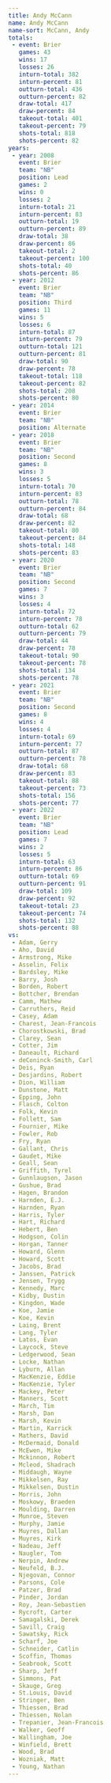 ```yaml
---
title: Andy McCann
name: Andy McCann
name-sort: McCann, Andy
totals:
 - event: Brier
   games: 43
   wins: 17
   losses: 26
   inturn-total: 382
   inturn-percent: 81
   outturn-total: 436
   outturn-percent: 82
   draw-total: 417
   draw-percent: 84
   takeout-total: 401
   takeout-percent: 79
   shots-total: 818
   shots-percent: 82
years:
 - year: 2008
   event: Brier
   team: "NB"
   position: Lead
   games: 2
   wins: 0
   losses: 2
   inturn-total: 21
   inturn-percent: 83
   outturn-total: 19
   outturn-percent: 89
   draw-total: 38
   draw-percent: 86
   takeout-total: 2
   takeout-percent: 100
   shots-total: 40
   shots-percent: 86
 - year: 2012
   event: Brier
   team: "NB"
   position: Third
   games: 11
   wins: 5
   losses: 6
   inturn-total: 87
   inturn-percent: 79
   outturn-total: 121
   outturn-percent: 81
   draw-total: 90
   draw-percent: 78
   takeout-total: 118
   takeout-percent: 82
   shots-total: 208
   shots-percent: 80
 - year: 2014
   event: Brier
   team: "NB"
   position: Alternate
 - year: 2018
   event: Brier
   team: "NB"
   position: Second
   games: 8
   wins: 3
   losses: 5
   inturn-total: 70
   inturn-percent: 83
   outturn-total: 78
   outturn-percent: 84
   draw-total: 68
   draw-percent: 82
   takeout-total: 80
   takeout-percent: 84
   shots-total: 148
   shots-percent: 83
 - year: 2020
   event: Brier
   team: "NB"
   position: Second
   games: 7
   wins: 3
   losses: 4
   inturn-total: 72
   inturn-percent: 78
   outturn-total: 62
   outturn-percent: 79
   draw-total: 44
   draw-percent: 78
   takeout-total: 90
   takeout-percent: 78
   shots-total: 134
   shots-percent: 78
 - year: 2021
   event: Brier
   team: "NB"
   position: Second
   games: 8
   wins: 4
   losses: 4
   inturn-total: 69
   inturn-percent: 77
   outturn-total: 87
   outturn-percent: 78
   draw-total: 68
   draw-percent: 83
   takeout-total: 88
   takeout-percent: 73
   shots-total: 156
   shots-percent: 77
 - year: 2022
   event: Brier
   team: "NB"
   position: Lead
   games: 7
   wins: 2
   losses: 5
   inturn-total: 63
   inturn-percent: 86
   outturn-total: 69
   outturn-percent: 91
   draw-total: 109
   draw-percent: 92
   takeout-total: 23
   takeout-percent: 74
   shots-total: 132
   shots-percent: 88
vs:
 - Adam, Gerry
 - Aho, David
 - Armstrong, Mike
 - Asselin, Felix
 - Bardsley, Mike
 - Barry, Josh
 - Borden, Robert
 - Bottcher, Brendan
 - Camm, Mathew
 - Carruthers, Reid
 - Casey, Adam
 - Charest, Jean-Francois
 - Chorostkowski, Brad
 - Clarey, Sean
 - Cotter, Jim
 - Daneault, Richard
 - deConinck-Smith, Carl
 - Deis, Ryan
 - Desjardins, Robert
 - Dion, William
 - Dunstone, Matt
 - Epping, John
 - Flasch, Colton
 - Folk, Kevin
 - Follett, Sam
 - Fournier, Mike
 - Fowler, Rob
 - Fry, Ryan
 - Gallant, Chris
 - Gaudet, Mike
 - Geall, Sean
 - Griffith, Tyrel
 - Gunnlaugson, Jason
 - Gushue, Brad
 - Hagen, Brandon
 - Harnden, E.J.
 - Harnden, Ryan
 - Harris, Tyler
 - Hart, Richard
 - Hebert, Ben
 - Hodgson, Colin
 - Horgan, Tanner
 - Howard, Glenn
 - Howard, Scott
 - Jacobs, Brad
 - Janssen, Patrick
 - Jensen, Trygg
 - Kennedy, Marc
 - Kidby, Dustin
 - Kingdon, Wade
 - Koe, Jamie
 - Koe, Kevin
 - Laing, Brent
 - Lang, Tyler
 - Latos, Evan
 - Laycock, Steve
 - Ledgerwood, Sean
 - Locke, Nathan
 - Lyburn, Allan
 - MacKenzie, Eddie
 - MacKenzie, Tyler
 - Mackey, Peter
 - Manners, Scott
 - March, Tim
 - Marsh, Dan
 - Marsh, Kevin
 - Martin, Karrick
 - Mathers, David
 - McDermaid, Donald
 - McEwen, Mike
 - Mckinnon, Robert
 - Mcleod, Shadrach
 - Middaugh, Wayne
 - Mikkelsen, Ray
 - Mikkelsen, Dustin
 - Morris, John
 - Moskowy, Braeden
 - Moulding, Darren
 - Munroe, Steven
 - Murphy, Jamie
 - Muyres, Dallan
 - Muyres, Kirk
 - Nadeau, Jeff
 - Naugler, Tom
 - Nerpin, Andrew
 - Neufeld, B.J.
 - Njegovan, Connor
 - Parsons, Cole
 - Patzer, Brad
 - Pinder, Jordan
 - Roy, Jean-Sebastien
 - Rycroft, Carter
 - Samagalski, Derek
 - Savill, Craig
 - Sawatsky, Rick
 - Scharf, Joe
 - Schneider, Catlin
 - Scoffin, Thomas
 - Seabrook, Scott
 - Sharp, Jeff
 - Simmons, Pat
 - Skauge, Greg
 - St.Louis, David
 - Stringer, Ben
 - Thiessen, Brad
 - Thiessen, Nolan
 - Trepanier, Jean-Francois
 - Walker, Geoff
 - Wallingham, Joe
 - Winfield, Brett
 - Wood, Brad
 - Wozniak, Matt
 - Young, Nathan
---
```

